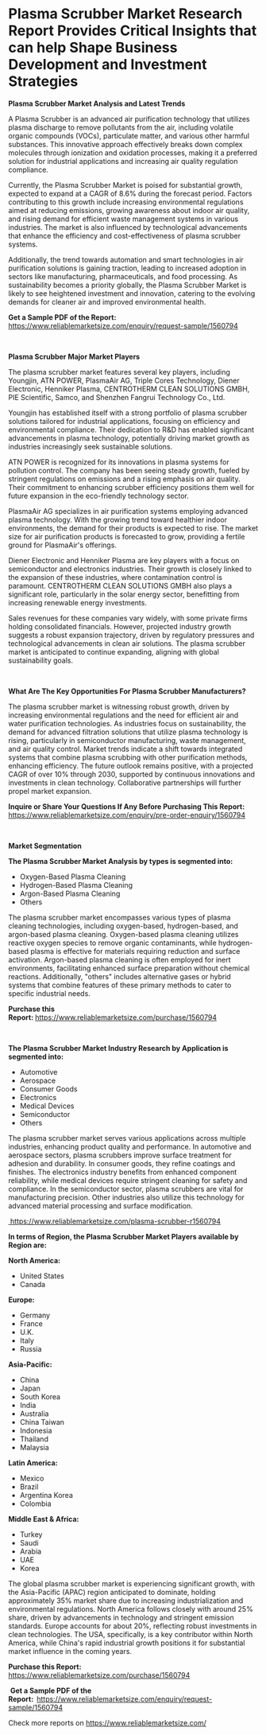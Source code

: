 <p><h1>Plasma Scrubber Market Research Report Provides Critical Insights that can help Shape Business Development and Investment Strategies</h1></p><p><strong>Plasma Scrubber Market Analysis and Latest Trends</strong></p>
<p><p>A Plasma Scrubber is an advanced air purification technology that utilizes plasma discharge to remove pollutants from the air, including volatile organic compounds (VOCs), particulate matter, and various other harmful substances. This innovative approach effectively breaks down complex molecules through ionization and oxidation processes, making it a preferred solution for industrial applications and increasing air quality regulation compliance.</p><p>Currently, the Plasma Scrubber Market is poised for substantial growth, expected to expand at a CAGR of 8.6% during the forecast period. Factors contributing to this growth include increasing environmental regulations aimed at reducing emissions, growing awareness about indoor air quality, and rising demand for efficient waste management systems in various industries. The market is also influenced by technological advancements that enhance the efficiency and cost-effectiveness of plasma scrubber systems.</p><p>Additionally, the trend towards automation and smart technologies in air purification solutions is gaining traction, leading to increased adoption in sectors like manufacturing, pharmaceuticals, and food processing. As sustainability becomes a priority globally, the Plasma Scrubber Market is likely to see heightened investment and innovation, catering to the evolving demands for cleaner air and improved environmental health.</p></p>
<p><strong>Get a Sample PDF of the Report:&nbsp;</strong> <a href="https://www.reliablemarketsize.com/enquiry/request-sample/1560794?utm_campaign=1143&utm_medium=2&utm_source=Github&utm_content=ia&utm_term=16022025&utm_id=plasma-scrubber">https://www.reliablemarketsize.com/enquiry/request-sample/1560794</a></p>
<p>&nbsp;</p>
<p><strong>Plasma Scrubber Major Market Players</strong></p>
<p><p>The plasma scrubber market features several key players, including Youngjin, ATN POWER, PlasmaAir AG, Triple Cores Technology, Diener Electronic, Henniker Plasma, CENTROTHERM CLEAN SOLUTIONS GMBH, PIE Scientific, Samco, and Shenzhen Fangrui Technology Co., Ltd. </p><p>Youngjin has established itself with a strong portfolio of plasma scrubber solutions tailored for industrial applications, focusing on efficiency and environmental compliance. Their dedication to R&D has enabled significant advancements in plasma technology, potentially driving market growth as industries increasingly seek sustainable solutions.</p><p>ATN POWER is recognized for its innovations in plasma systems for pollution control. The company has been seeing steady growth, fueled by stringent regulations on emissions and a rising emphasis on air quality. Their commitment to enhancing scrubber efficiency positions them well for future expansion in the eco-friendly technology sector.</p><p>PlasmaAir AG specializes in air purification systems employing advanced plasma technology. With the growing trend toward healthier indoor environments, the demand for their products is expected to rise. The market size for air purification products is forecasted to grow, providing a fertile ground for PlasmaAir's offerings.</p><p>Diener Electronic and Henniker Plasma are key players with a focus on semiconductor and electronics industries. Their growth is closely linked to the expansion of these industries, where contamination control is paramount. CENTROTHERM CLEAN SOLUTIONS GMBH also plays a significant role, particularly in the solar energy sector, benefitting from increasing renewable energy investments.</p><p>Sales revenues for these companies vary widely, with some private firms holding consolidated financials. However, projected industry growth suggests a robust expansion trajectory, driven by regulatory pressures and technological advancements in clean air solutions. The plasma scrubber market is anticipated to continue expanding, aligning with global sustainability goals.</p></p>
<p>&nbsp;</p>
<p><strong>What Are The Key Opportunities For Plasma Scrubber Manufacturers?</strong></p>
<p><p>The plasma scrubber market is witnessing robust growth, driven by increasing environmental regulations and the need for efficient air and water purification technologies. As industries focus on sustainability, the demand for advanced filtration solutions that utilize plasma technology is rising, particularly in semiconductor manufacturing, waste management, and air quality control. Market trends indicate a shift towards integrated systems that combine plasma scrubbing with other purification methods, enhancing efficiency. The future outlook remains positive, with a projected CAGR of over 10% through 2030, supported by continuous innovations and investments in clean technology. Collaborative partnerships will further propel market expansion.</p></p>
<p><strong>Inquire or Share Your Questions If Any Before Purchasing This Report:</strong> <a href="https://www.reliablemarketsize.com/enquiry/pre-order-enquiry/1560794?utm_campaign=1143&utm_medium=2&utm_source=Github&utm_content=ia&utm_term=16022025&utm_id=plasma-scrubber">https://www.reliablemarketsize.com/enquiry/pre-order-enquiry/1560794</a></p>
<p>&nbsp;</p>
<p><strong>Market Segmentation</strong></p>
<p><strong>The Plasma Scrubber Market Analysis by types is segmented into:</strong></p>
<p><ul><li>Oxygen-Based Plasma Cleaning</li><li>Hydrogen-Based Plasma Cleaning</li><li>Argon-Based Plasma Cleaning</li><li>Others</li></ul></p>
<p><p>The plasma scrubber market encompasses various types of plasma cleaning technologies, including oxygen-based, hydrogen-based, and argon-based plasma cleaning. Oxygen-based plasma cleaning utilizes reactive oxygen species to remove organic contaminants, while hydrogen-based plasma is effective for materials requiring reduction and surface activation. Argon-based plasma cleaning is often employed for inert environments, facilitating enhanced surface preparation without chemical reactions. Additionally, "others" includes alternative gases or hybrid systems that combine features of these primary methods to cater to specific industrial needs.</p></p>
<p><strong>Purchase this Report:&nbsp;</strong><a href="https://www.reliablemarketsize.com/purchase/1560794?utm_campaign=1143&utm_medium=2&utm_source=Github&utm_content=ia&utm_term=16022025&utm_id=plasma-scrubber">https://www.reliablemarketsize.com/purchase/1560794</a></p>
<p>&nbsp;</p>
<p><strong>The Plasma Scrubber Market Industry Research by Application is segmented into:</strong></p>
<p><ul><li>Automotive</li><li>Aerospace</li><li>Consumer Goods</li><li>Electronics</li><li>Medical Devices</li><li>Semiconductor</li><li>Others</li></ul></p>
<p><p>The plasma scrubber market serves various applications across multiple industries, enhancing product quality and performance. In automotive and aerospace sectors, plasma scrubbers improve surface treatment for adhesion and durability. In consumer goods, they refine coatings and finishes. The electronics industry benefits from enhanced component reliability, while medical devices require stringent cleaning for safety and compliance. In the semiconductor sector, plasma scrubbers are vital for manufacturing precision. Other industries also utilize this technology for advanced material processing and surface modification.</p></p>
<p><a href="https://www.reliablemarketsize.com/plasma-scrubber-r1560794?utm_campaign=1143&utm_medium=2&utm_source=Github&utm_content=ia&utm_term=16022025&utm_id=plasma-scrubber">&nbsp;https://www.reliablemarketsize.com/plasma-scrubber-r1560794</a></p>
<p><strong>In terms of Region, the Plasma Scrubber Market Players available by Region are:</strong></p>
<p>
    <p> <strong> North America: </strong>
        <ul>
            <li>United States</li>
            <li>Canada</li>
        </ul>
        </p> 
    <p> <strong> Europe: </strong>
        <ul>
            <li>Germany</li>
            <li>France</li>
            <li>U.K.</li>
            <li>Italy</li>
            <li>Russia</li>
        </ul>
        </p> 
    <p> <strong> Asia-Pacific: </strong>
        <ul>
            <li>China</li>
            <li>Japan</li>
            <li>South Korea</li>
            <li>India</li>
            <li>Australia</li>
            <li>China Taiwan</li>
            <li>Indonesia</li>
            <li>Thailand</li>
            <li>Malaysia</li>
        </ul>
        </p> 
    <p> <strong> Latin America: </strong>
        <ul>
            <li>Mexico</li>
            <li>Brazil</li>
            <li>Argentina Korea</li>
            <li>Colombia</li>
        </ul>
        </p> 
    <p> <strong> Middle East & Africa: </strong>
        <ul>
            <li>Turkey</li>
            <li>Saudi</li>
            <li>Arabia</li>
            <li>UAE</li>
            <li>Korea</li>
        </ul>
    </p>
    </p>
<p><p>The global plasma scrubber market is experiencing significant growth, with the Asia-Pacific (APAC) region anticipated to dominate, holding approximately 35% market share due to increasing industrialization and environmental regulations. North America follows closely with around 25% share, driven by advancements in technology and stringent emission standards. Europe accounts for about 20%, reflecting robust investments in clean technologies. The USA, specifically, is a key contributor within North America, while China's rapid industrial growth positions it for substantial market influence in the coming years.</p></p>
<p><strong>Purchase this Report: </strong><a href="https://www.reliablemarketsize.com/purchase/1560794?utm_campaign=1143&utm_medium=2&utm_source=Github&utm_content=ia&utm_term=16022025&utm_id=plasma-scrubber">https://www.reliablemarketsize.com/purchase/1560794</a></p>
<p>&nbsp;<strong>Get a Sample PDF of the Report:&nbsp;&nbsp;</strong><a href="https://www.reliablemarketsize.com/enquiry/request-sample/1560794?utm_campaign=1143&utm_medium=2&utm_source=Github&utm_content=ia&utm_term=16022025&utm_id=plasma-scrubber">https://www.reliablemarketsize.com/enquiry/request-sample/1560794</a></p>
<p><strong></strong></p>
<p>Check more reports on <a href="https://www.reliablemarketsize.com/?utm_campaign=1143&utm_medium=2&utm_source=Github&utm_content=ia&utm_term=16022025&utm_id=plasma-scrubber">https://www.reliablemarketsize.com/</a></p>